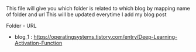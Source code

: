 This file will give you which folder is related to which blog by mapping name of folder and url
This will be updated everytime I add my blog post

Folder - URL
- blog_1 : https://operatingsystems.tistory.com/entry/Deep-Learning-Activation-Function
